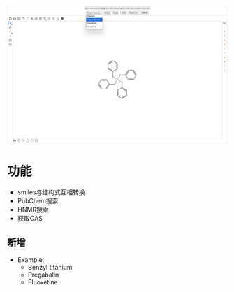 ![Marvin JS](public/imgs/marvinjs.png)

# 功能

- smiles与结构式互相转换
- PubChem搜索
- HNMR搜索
- 获取CAS

## 新增

- Example:
    - Benzyl titanium
    - Pregabalin
    - Fluoxetine 